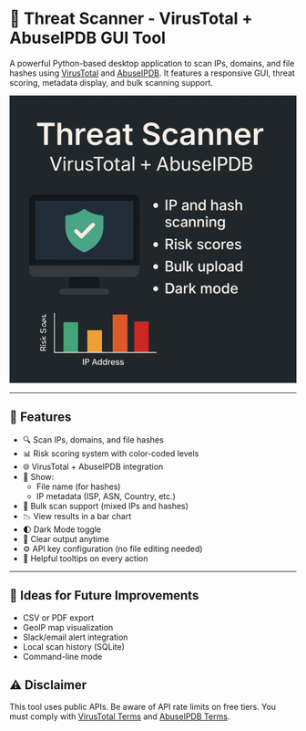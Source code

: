 # 🔎 Threat Scanner - VirusTotal + AbuseIPDB GUI Tool

A powerful Python-based desktop application to scan IPs, domains, and file hashes using [VirusTotal](https://www.virustotal.com/) and [AbuseIPDB](https://www.abuseipdb.com/). It features a responsive GUI, threat scoring, metadata display, and bulk scanning support.

![Threat Scanner Screenshot](./scanner.png)

---

## 🧰 Features

- 🔍 Scan IPs, domains, and file hashes
- 📊 Risk scoring system with color-coded levels
- 🌐 VirusTotal + AbuseIPDB integration
- 🧾 Show:
  - File name (for hashes)
  - IP metadata (ISP, ASN, Country, etc.)
- 📂 Bulk scan support (mixed IPs and hashes)
- 📉 View results in a bar chart
- 🌓 Dark Mode toggle
- 🧹 Clear output anytime
- ⚙ API key configuration (no file editing needed)
- 🧠 Helpful tooltips on every action

---

## 🧠 Ideas for Future Improvements
- CSV or PDF export
- GeoIP map visualization
- Slack/email alert integration
- Local scan history (SQLite)
- Command-line mode

## ⚠️ Disclaimer
This tool uses public APIs. Be aware of API rate limits on free tiers. You must comply with [VirusTotal Terms](https://docs.virustotal.com/docs/how-it-works) and [AbuseIPDB Terms](https://www.abuseipdb.com/legal).

